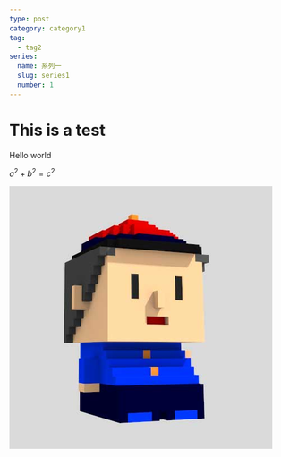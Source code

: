```yaml
---
type: post
category: category1
tag:
  - tag2
series:
  name: 系列一
  slug: series1
  number: 1
---
```


# This is a test

Hello world

$a^2+b^2=c^2$

![test image](./profile.jpg)

